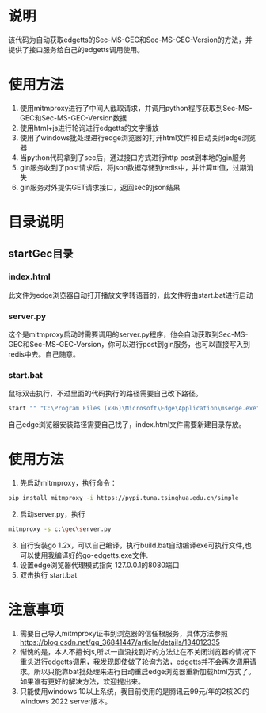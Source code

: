 # 说明
该代码为自动获取edgetts的Sec-MS-GEC和Sec-MS-GEC-Version的方法，并提供了接口服务给自己的edgetts调用使用。
# 使用方法
1. 使用mitmproxy进行了中间人截取请求，并调用python程序获取到Sec-MS-GEC和Sec-MS-GEC-Version数据
2. 使用html+js进行轮询进行edgetts的文字播放
3. 使用了windows批处理进行edge浏览器的打开html文件和自动关闭edge浏览器
4. 当python代码拿到了sec后，通过接口方式进行http post到本地的gin服务
5. gin服务收到了post请求后，将json数据存储到redis中，并计算ttl值，过期消失
6. gin服务对外提供GET请求接口，返回sec的json结果

# 目录说明
## startGec目录
### index.html
此文件为edge浏览器自动打开播放文字转语音的，此文件将由start.bat进行启动
### server.py
这个是mitmproxy启动时需要调用的server.py程序，他会自动获取到Sec-MS-GEC和Sec-MS-GEC-Version，你可以进行post到gin服务，也可以直接写入到redis中去。自己随意。
### start.bat
鼠标双击执行，不过里面的代码执行的路径需要自己改下路径。

```bash
start "" "C:\Program Files (x86)\Microsoft\Edge\Application\msedge.exe" "c:\gec\index.html"
```
自己edge浏览器安装路径需要自己找了，index.html文件需要新建目录存放。
# 使用方法
1. 先启动mitmproxy，执行命令：
```bash
pip install mitmproxy -i https://pypi.tuna.tsinghua.edu.cn/simple
```
2. 启动server.py，执行 
```bash 
mitmproxy -s c:\gec\server.py
```
3. 自行安装go 1.2x，可以自己编译，执行build.bat自动编译exe可执行文件,也可以使用我编译好的go-edgetts.exe文件. 
4. 设置edge浏览器代理模式指向 127.0.0.1的8080端口 
5. 双击执行 start.bat
# 注意事项
1. 需要自己导入mitmproxy证书到浏览器的信任根服务，具体方法参照 https://blog.csdn.net/qq_36841447/article/details/134012335
2. 惭愧的是，本人不擅长js,所以一直没找到好的方法让在不关闭浏览器的情况下重头进行edgetts调用，我发现即使做了轮询方法，edgetts并不会再次调用请求。所以只能靠bat批处理来进行自动重启edge浏览器重新加载html方式了。如果谁有更好的解决方法，欢迎提出来。
3. 只能使用windows 10以上系统，我目前使用的是腾讯云99元/年的2核2G的windows 2022 server版本。
